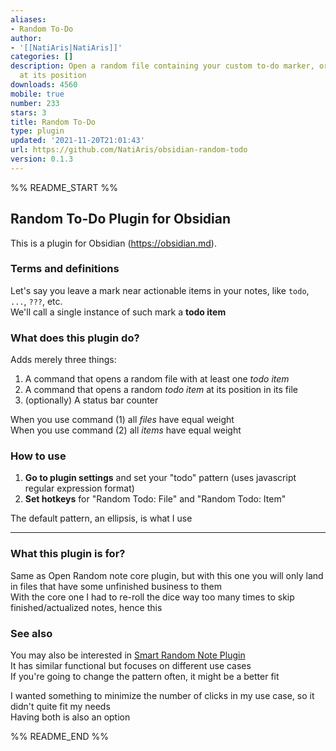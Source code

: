 ```yaml
---
aliases:
- Random To-Do
author:
- '[[NatiAris|NatiAris]]'
categories: []
description: Open a random file containing your custom to-do marker, or a random marker
  at its position
downloads: 4560
mobile: true
number: 233
stars: 3
title: Random To-Do
type: plugin
updated: '2021-11-20T21:01:43'
url: https://github.com/NatiAris/obsidian-random-todo
version: 0.1.3
---
```


%% README_START %%

## Random To-Do Plugin for Obsidian

This is a plugin for Obsidian (https://obsidian.md).

### Terms and definitions

Let's say you leave a mark near actionable items in your notes, like `todo`, `...`, `???`, etc.  
We'll call a single instance of such mark a **todo item**

### What does this plugin do?

Adds merely three things:
1. A command that opens a random file with at least one *todo item*
2. A command that opens a random *todo item* at its position in its file
3. (optionally) A status bar counter

When you use command (1) all *files* have equal weight  
When you use command (2) all *items* have equal weight  

### How to use

1. **Go to plugin settings** and set your "todo" pattern (uses javascript regular expression format)  
2. **Set hotkeys** for "Random Todo: File" and "Random Todo: Item"  

The default pattern, an ellipsis, is what I use

---

### What this plugin is for?

Same as Open Random note core plugin, but with this one you will only land in files that have some unfinished business to them  
With the core one I had to re-roll the dice way too many times to skip finished/actualized notes, hence this

### See also

You may also be interested in [Smart Random Note Plugin](https://github.com/erichalldev/obsidian-smart-random-note)  
It has similar functional but focuses on different use cases  
If you're going to change the pattern often, it might be a better fit

I wanted something to minimize the number of clicks in my use case, so it didn't quite fit my needs  
Having both is also an option


%% README_END %%